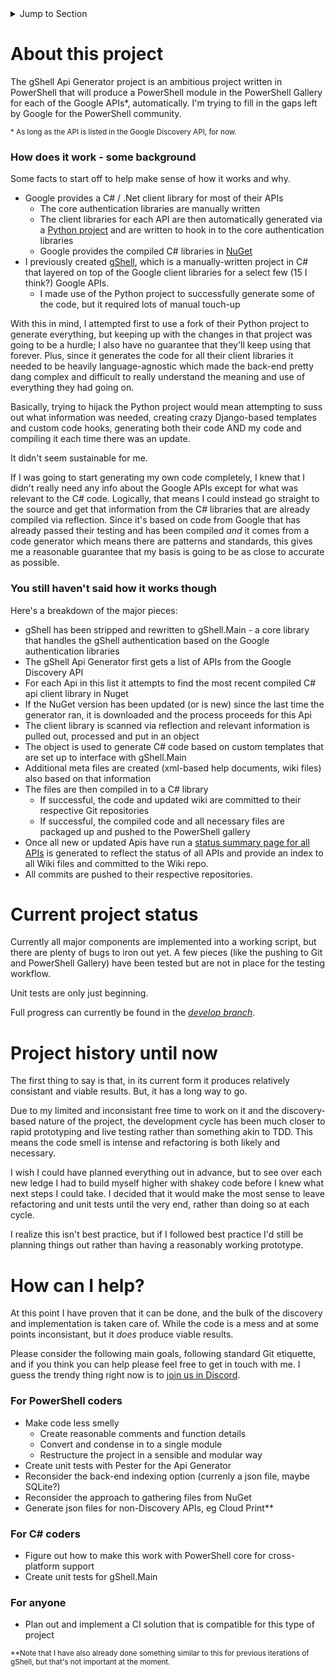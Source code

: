 <details>
  <summary>Jump to Section</summary>

* [About This Project](#about)
  * [Some Background](#about-background)
  * [How It Works](#about-how-it-works)
* [Current Project Status](#status)
* [Project History](#history)
* [How Can I Help?](#help)
  * [In PowerShell](#help-powershell)
  * [In C#](#help-csharp)
  * [Other](#help-other)
  
</details>

# <a name="about"></a>About this project
The gShell Api Generator project is an ambitious project written in PowerShell that will produce a PowerShell module in the PowerShell Gallery for each of the Google APIs*, automatically. I'm trying to fill in the gaps left by Google for the PowerShell community.

<sub>* As long as the API is listed in the Google Discovery API, for now.</sub>

### <a name="about-background"></a>How does it work - some background
Some facts to start off to help make sense of how it works and why.

* Google provides a C# / .Net client library for most of their APIs
  * The core authentication libraries are manually written
  * The client libraries for each API are then automatically generated via a [Python project](https://github.com/google/apis-client-generator) and are written to hook in to the core authentication libraries
  * Google provides the compiled C# libraries in [NuGet](https://www.nuget.org/profiles/google-apis-packages)
* I previously created [gShell](https://github.com/squid808/gShell), which is a manually-written project in C# that layered on top of the Google client libraries for a select few (15 I think?) Google APIs.
  * I made use of the Python project to successfully generate some of the code, but it required lots of manual touch-up

With this in mind, I attempted first to use a fork of their Python project to generate everything, but keeping up with the changes in that project was going to be a hurdle; I also have no guarantee that they'll keep using that forever. Plus, since it generates the code for all their client libraries it needed to be heavily language-agnostic which made the back-end pretty dang complex and difficult to really understand the meaning and use of everything they had going on.

Basically, trying to hijack the Python project would mean attempting to suss out what information was needed, creating crazy Django-based templates and custom code hooks, generating both their code AND my code and compiling it each time there was an update.

It didn't seem sustainable for me.

If I was going to start generating my own code completely, I knew that I didn't really need any info about the Google APIs except for what was relevant to the C# code. Logically, that means I could instead go straight to the source and get that information from the C# libraries that are already compiled via reflection. Since it's based on code from Google that has already passed their testing and has been compiled *and* it comes from a code generator which means there are patterns and standards, this gives me a reasonable guarantee that my basis is going to be as close to accurate as possible.

### <a name="about-how-it-works"></a>You still haven't said how it works though
Here's a breakdown of the major pieces:

* gShell has been stripped and rewritten to gShell.Main - a core library that handles the gShell authentication based on the Google authentication libraries
* The gShell Api Generator first gets a list of APIs from the Google Discovery API
* For each Api in this list it attempts to find the most recent compiled C# api client library in Nuget
* If the NuGet version has been updated (or is new) since the last time the generator ran, it is downloaded and the process proceeds for this Api
* The client library is scanned via reflection and relevant information is pulled out, processed and put in an object
* The object is used to generate C# code based on custom templates that are set up to interface with gShell.Main
* Additional meta files are created (xml-based help documents, wiki files) also based on that information
* The files are then compiled in to a C# library
  * If successful, the code and updated wiki are committed to their respective Git repositories
  * If successful, the compiled code and all necessary files are packaged up and pushed to the PowerShell gallery
* Once all new or updated Apis have run a [status summary page for all APIs](https://github.com/squid808/GshellAutomationTest/wiki/ModulesIndex) is generated to reflect the status of all APIs and provide an index to all Wiki files and committed to the Wiki repo.
* All commits are pushed to their respective repositories.

# <a name="status"></a>Current project status
Currently all major components are implemented into a working script, but there are plenty of bugs to iron out yet. A few pieces (like the pushing to Git and PowerShell Gallery) have been tested but are not in place for the testing workflow.

Unit tests are only just beginning.

Full progress can currently be found in the [*develop branch*](https://github.com/squid808/gShellApiGenerator/tree/develop).

# <a name="history"></a>Project history until now
The first thing to say is that, in its current form it produces relatively consistant and viable results. But, it has a long way to go.

Due to my limited and inconsistant free time to work on it and the discovery-based nature of the project, the development cycle has been much closer to rapid prototyping and live testing rather than something akin to TDD. This means the code smell is intense and refactoring is both likely and necessary.

I wish I could have planned everything out in advance, but to see over each new ledge I had to build myself higher with shakey code before I knew what next steps I could take. I decided that it would make the most sense to leave refactoring and unit tests until the very end, rather than doing so at each cycle.

I realize this isn't best practice, but if I followed best practice I'd still be planning things out rather than having a reasonably working prototype.

# <a name="help"></a>How can I help?
At this point I have proven that it can be done, and the bulk of the discovery and implementation is taken care of. While the code is a mess and at some points inconsistant, but it *does* produce viable results.

Please consider the following main goals, following standard Git etiquette, and if you think you can help please feel free to get in touch with me. I guess the trendy thing right now is to [join us in Discord](https://discord.gg/Q2vz4hJ).

### <a name="help-powershell"></a>For PowerShell coders
* Make code less smelly
  * Create reasonable comments and function details
  * Convert and condense in to a single module
  * Restructure the project in a sensible and modular way
* Create unit tests with Pester for the Api Generator
* Reconsider the back-end indexing option (currenly a json file, maybe SQLite?)
* Reconsider the approach to gathering files from NuGet
* Generate json files for non-Discovery APIs, eg Cloud Print**

### <a name="help-csharp"></a>For C# coders
* Figure out how to make this work with PowerShell core for cross-platform support
* Create unit tests for gShell.Main

### <a name="help-other"></a>For anyone
* Plan out and implement a CI solution that is compatible for this type of project

<sub>**Note that I have also already done something similar to this for previous iterations of gShell, but that's not important at the moment.</sub>